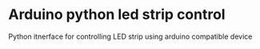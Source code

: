 # Arduino python led strip control
 Python itnerface for controlling LED strip using arduino compatible device
